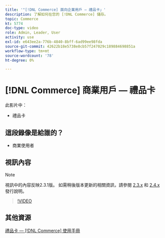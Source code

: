 ```yaml
---
title: '"[!DNL Commerce] 面向企業用戶 — 禮品卡」'
description: 了解如何在您的 [!DNL Commerce] 儲存。
topic: Commerce
kt: 5774
doc-type: video
role: Admin, Leader, User
activity: use
exl-id: e643ee2a-776b-4840-8bff-6ad99ee98fda
source-git-commit: 42622b18e5738e8cb57f247029c189884698851a
workflow-type: tm+mt
source-wordcount: '78'
ht-degree: 0%

---
```


# [!DNL Commerce] 商業用戶 — 禮品卡

此影片中：

- 禮品卡

## 這段錄像是給誰的？

- 商業使用者

## 視訊內容

>[!NOTE]
>
>視訊中的內容反映2.3.1版。 如需稍後版本更新的相關資訊，請參閱 [ 2.3.x](https://devdocs.magento.com/guides/v2.3/release-notes/bk-release-notes.html) 和 [2.4.x](https://devdocs.magento.com/guides/v2.4/release-notes/bk-release-notes.html) 發行說明。

>[!VIDEO](https://video.tv.adobe.com/v/35959?quality=12&learn=on)

## 其他資源

[禮品卡 —  [!DNL Commerce] 使用手冊](https://docs.magento.com/user-guide/catalog/product-gift-card.html)
